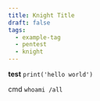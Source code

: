 ```yaml
---
title: Knight Title
draft: false
tags:
  - example-tag
  - pentest
  - knight
---
```

**test**
`print('hello world')`

cmd
`whoami /all`